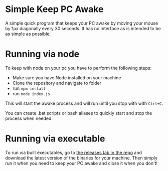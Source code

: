 # Simple Keep PC Awake

A simple quick program that keeps your PC awake by moving your mouse by 1px diagonally every 30 seconds. It has no interface as is intended to be as simple as possible.

# Running via node

To keep with node on your pc you have to perform the following steps:
- Make sure you have Node installed on your machine
- Clone the repository and navigate to folder
- run `npm install`
- run `node index.js`

This will start the awake process and will run until you stop with with `Ctrl+C`.

You can create .bat scripts or bash aliases to quickly start and stop the process when needed.

# Running via executable

To run via built executables, go to [the releases tab in the repo](https://github.com/mutafow/simple-keep-pc-awake/releases) and download the latest version of the binaries for your machine. Then simply run it when you need to keep your PC awake and close it when you don't!

